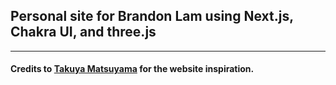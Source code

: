 ## Personal site for Brandon Lam using Next.js, Chakra UI, and three.js

---

#### Credits to  [Takuya Matsuyama](https://www.craftz.dog/) for the website inspiration.
